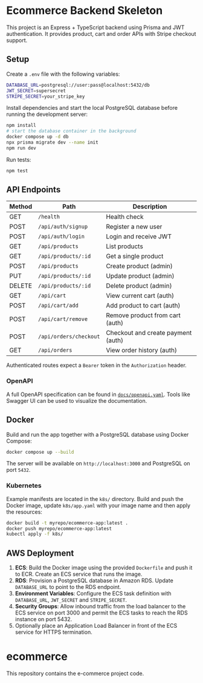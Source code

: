 # Ecommerce Backend Skeleton

This project is an Express + TypeScript backend using Prisma and JWT authentication. It provides product, cart and order APIs with Stripe checkout support.

## Setup

Create a `.env` file with the following variables:

```bash
DATABASE_URL=postgresql://user:pass@localhost:5432/db
JWT_SECRET=supersecret
STRIPE_SECRET=your_stripe_key
```

Install dependencies and start the local PostgreSQL database before running the
development server:

```bash
npm install
# start the database container in the background
docker compose up -d db
npx prisma migrate dev --name init
npm run dev
```

Run tests:

```bash
npm test
```

## API Endpoints

| Method | Path | Description |
| ------ | ---- | ----------- |
| GET | `/health` | Health check |
| POST | `/api/auth/signup` | Register a new user |
| POST | `/api/auth/login` | Login and receive JWT |
| GET | `/api/products` | List products |
| GET | `/api/products/:id` | Get a single product |
| POST | `/api/products` | Create product (admin) |
| PUT | `/api/products/:id` | Update product (admin) |
| DELETE | `/api/products/:id` | Delete product (admin) |
| GET | `/api/cart` | View current cart (auth) |
| POST | `/api/cart/add` | Add product to cart (auth) |
| POST | `/api/cart/remove` | Remove product from cart (auth) |
| POST | `/api/orders/checkout` | Checkout and create payment (auth) |
| GET | `/api/orders` | View order history (auth) |

Authenticated routes expect a `Bearer` token in the `Authorization` header.

### OpenAPI

A full OpenAPI specification can be found in [`docs/openapi.yaml`](docs/openapi.yaml). Tools like Swagger UI can be used to visualize the documentation.

## Docker

Build and run the app together with a PostgreSQL database using Docker Compose:

```bash
docker compose up --build
```

The server will be available on `http://localhost:3000` and PostgreSQL on port `5432`.

### Kubernetes

Example manifests are located in the `k8s/` directory. Build and push the
Docker image, update `k8s/app.yaml` with your image name and then apply the
resources:

```bash
docker build -t myrepo/ecommerce-app:latest .
docker push myrepo/ecommerce-app:latest
kubectl apply -f k8s/
```

## AWS Deployment

1. **ECS**: Build the Docker image using the provided `Dockerfile` and push it to ECR. Create an ECS service that runs the image.
2. **RDS**: Provision a PostgreSQL database in Amazon RDS. Update `DATABASE_URL` to point to the RDS endpoint.
3. **Environment Variables**: Configure the ECS task definition with `DATABASE_URL`, `JWT_SECRET` and `STRIPE_SECRET`.
4. **Security Groups**: Allow inbound traffic from the load balancer to the ECS service on port 3000 and permit the ECS tasks to reach the RDS instance on port 5432.
5. Optionally place an Application Load Balancer in front of the ECS service for HTTPS termination.

# ecommerce

This repository contains the e-commerce project code.
